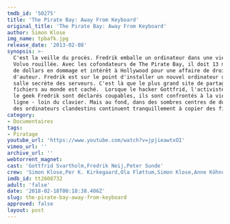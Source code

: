 ```yaml
---
tmdb_id: '50275'
title: 'The Pirate Bay: Away From Keyboard' 
original_title: 'The Pirate Bay: Away From Keyboard'
author: Simon Klose
img_name: tpbafk.jpg
release_date: '2013-02-08'
synopsis: >-
  C'est la veille du procès. Fredrik emballe un ordinateur dans une vieille
  Volvo rouillée. Avec les cofondateurs de The Pirate Bay, il doit 13 millions
  de dollars en dommage et intérêt à Hollywood pour une affaire de droits
  d'auteur. Fredrik est sur le point d'installer un nouvel ordinateur dans la
  salle secrète des serveurs. C'est là que le plus grand site de partage de
  fichiers au monde est caché.  Lorsque le hacker Gottfrid, l'activiste Peter et
  le geek Fredrik sont déclarés coupables, ils sont confrontés à la vie hors
  ligne - loin du clavier. Mais au fond, dans des sombres centres de données,
  des ordinateurs clandestins continuent tranquillement à copier des fichiers.
category: 
- Documentaires
tags:
- Piratage
youtube_url: 'https://www.youtube.com/watch?v=jpjieawtxOI'
vimeo_url: ''
archive_url: ''
webtorrent_magnet:
cast: 'Gottfrid Svartholm,Fredrik Neij,Peter Sunde'
crew: 'Simon Klose,Per K. Kirkegaard,Ola Fløttum,Simon Klose,Anne Köhncke'
imdb_id: tt2608732
adult: 'false'
date: '2018-02-18T00:18:38.406Z'
slug: the-pirate-bay-away-from-keyboard
approved: false
layout: post
---
```

